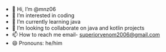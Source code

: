 - 👋 Hi, I’m @mnz06
- 👀 I’m interested in coding
- 🌱 I’m currently learning java
- 💞️ I’m looking to collaborate on java and kotlin projects
- 📫 How to reach me email- superiorvenom2006@gmail.com
- 😄 Pronouns: he/him
<!---
mnz06/mnz06 is a ✨ special ✨ repository because its `README.md` (this file) appears on your GitHub profile.
You can click the Preview link to take a look at your changes.
--->
